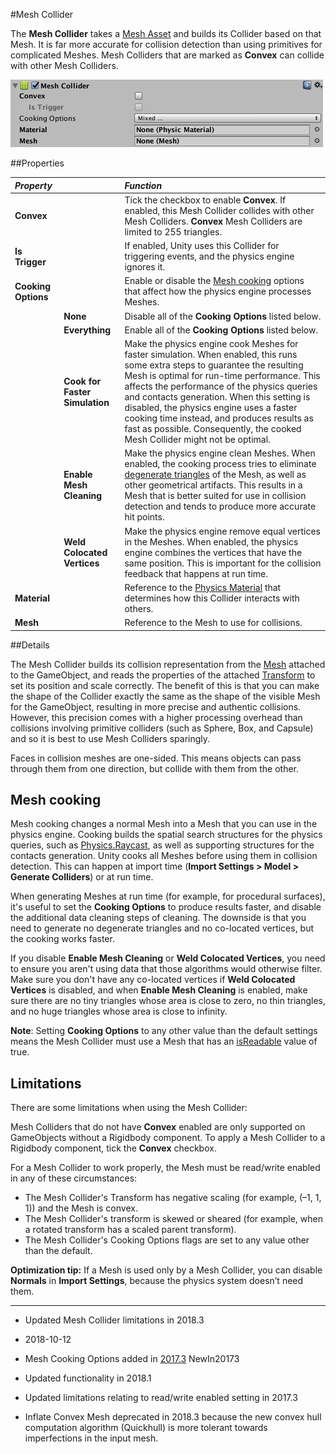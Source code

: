 #Mesh Collider

The __Mesh Collider__ takes a [Mesh Asset](class-Mesh) and builds its Collider based on that Mesh. It is far more accurate for collision detection than using primitives for complicated Meshes. Mesh Colliders that are marked as __Convex__ can collide with other Mesh Colliders.


![](../uploads/Main/Inspector-MeshCollider.png) 


##Properties

|**_Property_** ||**_Function_** |
|:---|:---|:---|
|__Convex__ ||Tick the checkbox to enable __Convex__. If enabled, this Mesh Collider collides with other Mesh Colliders. __Convex__ Mesh Colliders are limited to 255 triangles. |
|__Is Trigger__ ||If enabled, Unity uses this Collider for triggering events, and the physics engine ignores it. |
|__Cooking Options__ ||Enable or disable the [Mesh cooking](#cooking) options that affect how the physics engine processes Meshes.|
||__None__|Disable all of the __Cooking Options__ listed below.|
||__Everything__|Enable all of the __Cooking Options__ listed below.|
||__Cook for Faster Simulation__|Make the physics engine cook Meshes for faster simulation. When enabled, this runs some extra steps to guarantee the resulting Mesh is optimal for run-time performance. This affects the performance of the physics queries and contacts generation. When this setting is disabled, the physics engine uses a faster cooking time instead, and produces results as fast as possible. Consequently, the cooked Mesh Collider might not be optimal.|
||__Enable Mesh Cleaning__|Make the physics engine clean Meshes. When enabled, the cooking process tries to eliminate [degenerate triangles](https://en.wikipedia.org/wiki/Degeneracy_(mathematics)#Triangle) of the Mesh, as well as other geometrical artifacts. This results in a Mesh that is better suited for use in collision detection and tends to produce more accurate hit points.|
||__Weld Colocated Vertices__|Make the physics engine remove equal vertices in the Meshes. When enabled, the physics engine combines the vertices that have the same position. This is important for the collision feedback that happens at run time.|
|__Material__ ||Reference to the [Physics Material](class-PhysicMaterial) that determines how this Collider interacts with others. |
|__Mesh__ ||Reference to the Mesh to use for collisions. |


##Details

The Mesh Collider builds its collision representation from the [Mesh](class-Mesh) attached to the GameObject, and reads the properties of the attached [Transform](class-Transform) to set its position and scale correctly. The benefit of this is that you can make the shape of the Collider exactly the same as the shape of the visible Mesh for the GameObject, resulting in more precise and authentic collisions. However, this precision comes with a higher processing overhead than collisions involving primitive colliders (such as Sphere, Box, and Capsule) and so it is best to use Mesh Colliders sparingly.

Faces in collision meshes are one-sided. This means objects can pass through them from one direction, but collide with them from the other.

<a name="cooking"></a>
## Mesh cooking

Mesh cooking changes a normal Mesh into a Mesh that you can use in the physics engine. Cooking builds the spatial search structures for the physics queries, such as [Physics.Raycast](ScriptRef:Physics.Raycast.html), as well as supporting structures for the contacts generation. Unity cooks all Meshes before using them in collision detection. This can happen at import time (__Import Settings > Model > Generate Colliders__) or at run time.

When generating Meshes at run time (for example, for procedural surfaces), it's useful to set the __Cooking Options__ to produce results faster, and disable the additional data cleaning steps of cleaning. The downside is that you need to generate no degenerate triangles and no co-located vertices, but the cooking works faster. 

If you disable __Enable Mesh Cleaning__ or __Weld Colocated Vertices__, you need to ensure you aren't using data that those algorithms would otherwise filter. Make sure you don't have any co-located vertices if __Weld Colocated Vertices__ is disabled, and when __Enable Mesh Cleaning__ is enabled, make sure there are no tiny triangles whose area is close to zero, no thin triangles, and no huge triangles whose area is close to infinity.

**Note**: Setting __Cooking Options__ to any other value than the default settings means the Mesh Collider must use a Mesh that has an [isReadable](ScriptRef:Mesh-isReadable.html) value of true.

## Limitations

There are some limitations when using the Mesh Collider:

Mesh Colliders that do not have __Convex__ enabled are only supported on GameObjects without a Rigidbody component. To apply a Mesh Collider to a Rigidbody component, tick the __Convex__ checkbox.

For a Mesh Collider to work properly, the Mesh must be read/write enabled in any of these circumstances:

- The Mesh Collider's Transform has negative scaling (for example, (–1, 1, 1)) and the Mesh is convex.
- The Mesh Collider's transform is skewed or sheared (for example, when a rotated transform has a scaled parent transform).
- The Mesh Collider's Cooking Options flags are set to any value other than the default.


__Optimization tip:__ If a Mesh is used only by a Mesh Collider, you can disable __Normals__ in __Import Settings__, because the physics system doesn’t need them.

---

* <span class="page-history">Updated Mesh Collider limitations in 2018.3</span>

* <span class="page-edit">2018-10-12 <!-- include IncludeTextAmendPageYesEdit --></span>

* <span class="page-history">Mesh Cooking Options added in [2017.3](https://docs.unity3d.com/2017.3/Documentation/Manual/30_search.html?q=newin20173) <span class="search-words">NewIn20173</span></span>

* <span class="page-history">Updated functionality in 2018.1</span>

* <span class="page-history">Updated limitations relating to read/write enabled setting in 2017.3</span>

* <span class="page-history">Inflate Convex Mesh deprecated in 2018.3 because the new convex hull computation algorithm (Quickhull) is more tolerant towards imperfections in the input mesh.</span>
